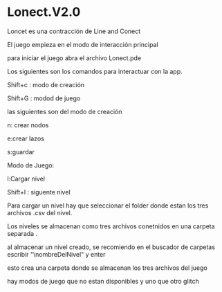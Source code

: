 # Lonect.V2.0
<p>Loncet es una contracción de Line and Conect</p>
<p>El juego empieza en el modo de interacción principal</p>
<p>para iniciar el juego abra el archivo Lonect.pde</p>
<p>Los siguientes son los comandos para interactuar con la app.</p>
<p>Shift+c : modo de creación</p>
<p>Shift+G : modod de juego </p>
 <p>las siguientes son del modo de creación</p>
  <p>n: crear nodos</p>
  <p>e:crear lazos</p>
  <p>s:guardar</p>
 <p>Modo de Juego:</p>
  <p>l:Cargar nivel</p>
  <p>Shift+l : siguente nivel</p>
 <p>Para cargar un nivel hay que seleccionar el folder donde estan los tres archivos .csv del nivel.</p>
 <p>Los niveles se almacenan como tres archivos conetnidos en una carpeta separada .</p>
 <p>al almacenar un nivel creado, se recomiendo en el buscador de carpetas escribir "\nombreDelNivel" y enter<p>
 <p> esto crea una carpeta donde se almacenan los tres archivos del juego</p>
 <p> hay modos de juego que no estan disponibles y uno que otro glitch </p>
